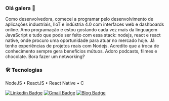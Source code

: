 ### Olá galera 👋
Como desenvolvedora, comecei a programar pelo desenvolvimento de aplicações industriais, IIoT e indústria 4.0 com interfaces web e dashboards online. Amo programação e estou gostando cada vez mais da linguagem JavaScript e tudo que pode ser feito com essa stack: nodejs, react e react native, onde procuro uma oportunidade para atuar no mercado hoje. Já tenho experiências de projetos reais com Nodejs. Acredito que a troca de conhecimento sempre gera benefícios mútuos. Adoro podcasts, filmes e chocolate. Bora fazer um networking?

### 🛠 Tecnologias
<p align="left">
 NodeJS •
 ReactJS •
 React Native • 
 C
</p>

 [![Linkedin Badge](https://img.shields.io/badge/-LinkedIn-blue?style=flat-square&logo=Linkedin&logoColor=white&link=https://www.linkedin.com/in/thaylapedroso/)](https://www.linkedin.com/in/thaylapedroso/) [![Gmail Badge](https://img.shields.io/badge/-GMail-c14438?style=flat-square&logo=Gmail&logoColor=white&link=mailto:thayla.pedroso88@gmail.com)](mailto:thayla.pedroso88@gmail.com) [![Blog Badge](https://img.shields.io/badge/-Blog-green?style=flat-square&logo=Blog&logoColor=white&link=http://pensaengenheira.blogspot.com/)](http://pensaengenheira.blogspot.com/)

<!--
**ThayPedroso/ThayPedroso** is a ✨ _special_ ✨ repository because its `README.md` (this file) appears on your GitHub profile.

Here are some ideas to get you started:

- 🔭 I’m currently working on ...
- 🌱 I’m currently learning ...
- 👯 I’m looking to collaborate on ...
- 🤔 I’m looking for help with ...
- 💬 Ask me about ...
- 📫 How to reach me: ...
- 😄 Pronouns: ...
- ⚡ Fun fact: ...
-->
